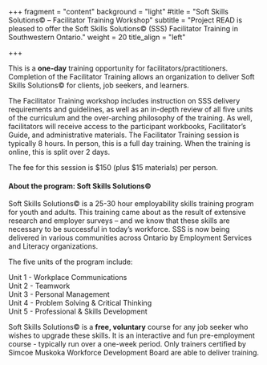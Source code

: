 +++
fragment = "content"
background = "light"
#title = "Soft Skills Solutions© – Facilitator Training Workshop"
subtitle = "Project READ is pleased to offer the Soft Skills Solutions© (SSS) Facilitator Training in Southwestern Ontario."
weight = 20
title_align = "left"


+++

This is a **one-day** training opportunity for facilitators/practitioners. Completion of the Facilitator  Training allows an organization to deliver Soft Skills Solutions© for clients, job seekers, and learners.  

The Facilitator Training workshop includes instruction on SSS delivery requirements and guidelines, as well as an in-depth review of all  five units of the curriculum and the over-arching philosophy of the training. As well, facilitators will receive access to the participant workbooks, Facilitator’s Guide, and administrative materials. The Facilitator Training session is typically 8 hours.  In person, this is a full day training.  When the training is online, this is split over 2 days.  

The fee for this session is $150 (plus $15 materials) per person.  

#### About the program: Soft Skills Solutions©

Soft Skills Solutions© is a 25-30 hour employability skills training program for youth and  adults. This training came about as the result of extensive research and employer surveys – and we know that these skills are necessary to be successful in today’s workforce. SSS is now being delivered in various communities across Ontario by Employment Services and Literacy organizations.  

The five units of the program include:  

Unit 1 - Workplace Communications  
Unit 2 - Teamwork  
Unit 3 - Personal Management  
Unit 4 - Problem Solving & Critical Thinking  
Unit 5 - Professional & Skills Development   
  
Soft Skills Solutions© is a **free, voluntary** course for any job seeker who wishes to upgrade these skills.  It is an interactive and fun pre-employment course - typically run over a one-week period. Only  trainers certified by Simcoe Muskoka Workforce Development Board are able to deliver training. 


